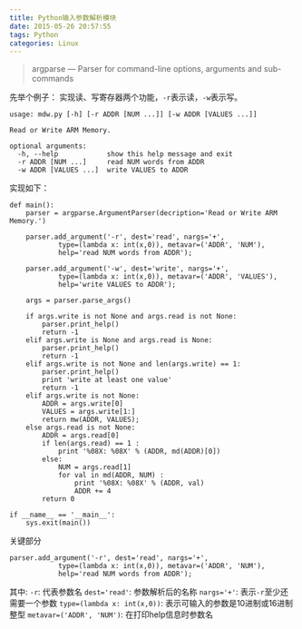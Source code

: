 ```yaml
---
title: Python输入参数解析模块
date: 2015-05-26 20:57:55
tags: Python
categories: Linux
---
```


> argparse — Parser for command-line options, arguments and sub-commands

先举个例子：
实现读、写寄存器两个功能，`-r`表示读，`-w`表示写。
```
usage: mdw.py [-h] [-r ADDR [NUM ...]] [-w ADDR [VALUES ...]]

Read or Write ARM Memory.

optional arguments:
  -h, --help            show this help message and exit
  -r ADDR [NUM ...]     read NUM words from ADDR
  -w ADDR [VALUES ...]  write VALUES to ADDR
```

实现如下：
```
def main():
    parser = argparse.ArgumentParser(decription='Read or Write ARM Memory.')

    parser.add_argument('-r', dest='read', nargs='+',
            type=(lambda x: int(x,0)), metavar=('ADDR', 'NUM'),
            help='read NUM words from ADDR');

    parser.add_argument('-w', dest='write', nargs='+',
            type=(lambda x: int(x,0)), metavar=('ADDR', 'VALUES'),
            help='write VALUES to ADDR');

    args = parser.parse_args()

    if args.write is not None and args.read is not None:
        parser.print_help()
        return -1
    elif args.write is None and args.read is None:
        parser.print_help()
        return -1
    elif args.write is not None and len(args.write) == 1:
        parser.print_help()
        print 'write at least one value'
        return -1
    elif args.write is not None:
        ADDR = args.write[0]
        VALUES = args.write[1:]
        return mw(ADDR, VALUES);
    else args.read is not None:
        ADDR = args.read[0]
        if len(args.read) == 1 :
            print '%08X: %08X' % (ADDR, md(ADDR)[0])
        else:
            NUM = args.read[1]
            for val in md(ADDR, NUM) :
                print '%08X: %08X' % (ADDR, val)
                ADDR += 4
        return 0

if __name__ == '__main__':
    sys.exit(main())
```


关键部分
```
parser.add_argument('-r', dest='read', nargs='+',
            type=(lambda x: int(x,0)), metavar=('ADDR', 'NUM'),
            help='read NUM words from ADDR');
```

其中:
`-r`: 代表参数名
`dest='read'`: 参数解析后的名称
`nargs='+'`: 表示`-r`至少还需要一个参数
`type=(lambda x: int(x,0))`: 表示可输入的参数是10进制或16进制整型
`metavar=('ADDR', 'NUM')`: 在打印help信息时参数名